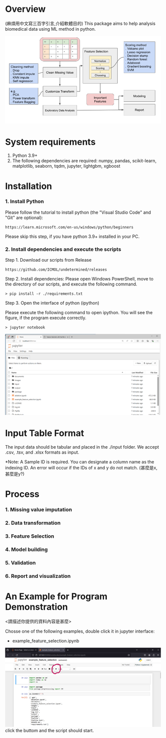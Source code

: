 # Overview
(麻煩用中文寫三百字引言,介紹軟體目的)
This package aims to help analysis biomedical data using ML method in python.


![image](./images/workflow/auto_selection_workflow.png) 

# System requirements
   1. Python 3.9+
   2. The following dependencies are required: numpy, pandas, scikit-learn, matplotlib, seaborn, tqdm, jupyter, lightgbm, xgboost


# Installation

### 1. Install Python
Please follow the tutorial to install python (the "Visual Studio Code" and "Git" are optional):

    https://learn.microsoft.com/en-us/windows/python/beginners 
    
Please skip this step, if you have python 3.9+ installed in your PC.

### 2. Install dependencies and execute the scripts
Step 1. Download our scripts from Release

    https://github.com/ICMOL/undetermined/releases

Step 2. Install dependencies: Please open Windows PowerShell, move to the directory of our scripts, and execute the following command.

    > pip install -r ./requirements.txt          

Step 3. Open the interface of python (ipython)

Please execute the following command to open ipython. You will see the figure, if the program execute correctly.

    > jupyter notebook    

![image](./images/tutorial/browser_jupyter.png)


# Input Table Format

The input data should be tabular and placed in the ./input folder. We accept .csv, .tsv, and .xlsx formats as input.

*Note: A Sample ID is required. You can designate a column name as the indexing ID. An error will occur if the IDs of x and y do not match. (甚麼是x,甚麼是y?)


# Process

### 1. Missing value imputation


### 2. Data transformation


### 3. Feature Selection


### 4. Model building



### 5. Validation


### 6. Report and visualization



# An Example for Program Demonstration    

<請描述你提供的資料內容是甚麼>

Chosse one of the following examples, double click it in jupyter interface:    
- example_feature_selection.ipynb

![image](./images/tutorial/jupyter_runall.png)
click the buttom and the script should start.

